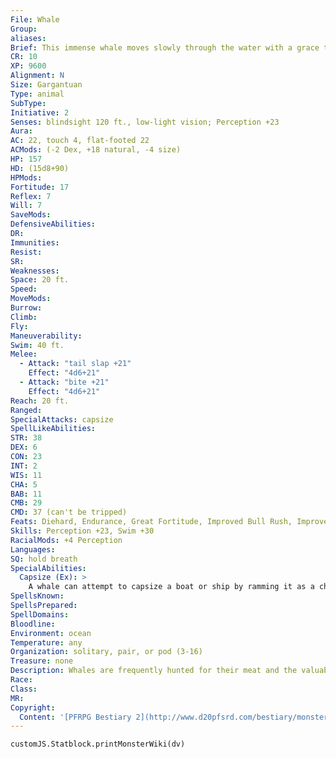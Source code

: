 ```yaml
---
File: Whale
Group: 
aliases: 
Brief: This immense whale moves slowly through the water with a grace that seems incongruous, given its immense size.
CR: 10
XP: 9600
Alignment: N
Size: Gargantuan
Type: animal
SubType: 
Initiative: 2
Senses: blindsight 120 ft., low-light vision; Perception +23
Aura: 
AC: 22, touch 4, flat-footed 22
ACMods: (-2 Dex, +18 natural, -4 size)
HP: 157
HD: (15d8+90)
HPMods: 
Fortitude: 17
Reflex: 7
Will: 7
SaveMods: 
DefensiveAbilities: 
DR: 
Immunities: 
Resist: 
SR: 
Weaknesses: 
Space: 20 ft.
Speed: 
MoveMods: 
Burrow: 
Climb: 
Fly: 
Maneuverability: 
Swim: 40 ft.
Melee: 
  - Attack: "tail slap +21"
    Effect: "4d6+21"
  - Attack: "bite +21"
    Effect: "4d6+21"
Reach: 20 ft.
Ranged: 
SpecialAttacks: capsize
SpellLikeAbilities: 
STR: 38
DEX: 6
CON: 23
INT: 2
WIS: 11
CHA: 5
BAB: 11
CMB: 29
CMD: 37 (can't be tripped)
Feats: Diehard, Endurance, Great Fortitude, Improved Bull Rush, Improved Initiative, Iron Will, Power Attack, Skill Focus (Perception)
Skills: Perception +23, Swim +30
RacialMods: +4 Perception
Languages: 
SQ: hold breath
SpecialAbilities:
  Capsize (Ex): >
    A whale can attempt to capsize a boat or ship by ramming it as a charge attack and making a CMB check.  The DC of this check is 25, or the result of the captain's Profession (sail0r) check, whichever is higher. For each size category the ship is larger than the whale's size, the whale takes a cumulative -10 penalty on this CMB check.
SpellsKnown: 
SpellsPrepared: 
SpellDomains: 
Bloodline: 
Environment: ocean
Temperature: any
Organization: solitary, pair, or pod (3-16)
Treasure: none
Description: Whales are frequently hunted for their meat and the valuable oil in their blubber. Baleen whales have no teeth and attack with a tail slap; toothed whales like sperm whales instead attack with a bite. Whale companions are smaller species- rules for such companions are the same as those for orcas (see page 88 of the Pathfinder RPG Bestiary.)
Race: 
Class: 
MR: 
Copyright:
  Content: '[PFRPG Bestiary 2](http://www.d20pfsrd.com/bestiary/monster-listings/animals/aquatic/whale)'
---
```

```dataviewjs
customJS.Statblock.printMonsterWiki(dv)
```
